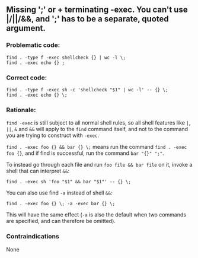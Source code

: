 ## Missing ';' or + terminating -exec. You can't use |/||/&&, and ';' has to be a separate, quoted argument.

### Problematic code:

    find . -type f -exec shellcheck {} | wc -l \;
    find . -exec echo {} ;

### Correct code:

    find . -type f -exec sh -c 'shellcheck "$1" | wc -l' -- {} \;
    find . -exec echo {} \;

### Rationale:

`find -exec` is still subject to all normal shell rules, so all shell features like `|`, `||`, `&` and `&&` will apply to the `find` command itself, and not to the command you are trying to construct with `-exec`.

`find . -exec foo {} && bar {} \;` means run the command `find . -exec foo {}`, and if find is successful, run the command `bar "{}" ";"`. 

To instead go through each file and run `foo file && bar file` on it, invoke a shell that can interpret `&&`:

    find . -exec sh 'foo "$1" && bar "$1"' -- {} \;

You can also use find `-a` instead of shell `&&`:

    find . -exec foo {} \; -a -exec bar {} \;

This will have the same effect (`-a` is also the default when two commands are specified, and can therefore be omitted).

### Contraindications

None